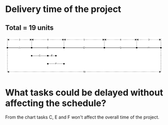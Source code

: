 # Delivery time of the project
## Total = 19 units
![Delivery time chart.](./basic-schedulling.png)

# What tasks could be delayed without affecting the schedule?
From the chart tasks C, E and F won't affect the overall time of the project.